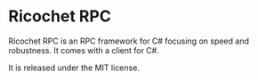 # Ricochet RPC
Ricochet RPC is an RPC framework for C# focusing on speed and robustness.  It comes with a client for C#.  

It is released under the MIT license.
